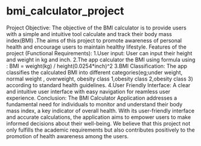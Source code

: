 # bmi_calculator_project
Project Objective:
The objective of the BMI calculator is to provide users with a simple and intuitive
tool calculate and track their body mass index(BMI) .The aims of this project to
promote awareness of personal health and encourage users to maintain healthy
lifestyle.
Features of the project (Functional Requirements):
1.User input:
User can input their height and weight in kg and inch.
2.The app calculator the BMI using formula using : BMI = weight(kg) /
height(0.0254*inch)^2
3.BMI Classification:
The app classifies the calculated BMI into different categories(eg;under weight,
normal weight , overweight, obesity class 1,obesity class 2,obesity class 3)
according to standard health guidelines.
4.User Friendly Interface:
A clear and intuitive user interface with easy navigation for reamless user
experience.
Conclusion:
The BMI Calculator Application addresses a fundamental need for individuals to
monitor and understand their body mass index, a key indicator of overall health.
With its user-friendly interface and accurate calculations, the application aims to
empower users to make informed decisions about their well-being. We believe
that this project not only fulfills the academic requirements but also contributes
positively to the promotion of health awareness among the users.
